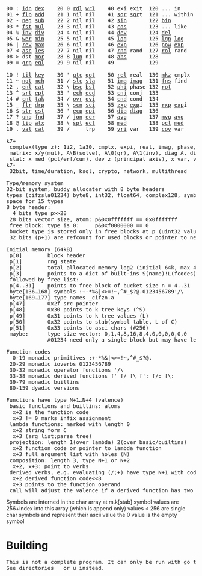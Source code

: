 <pre>00 : <a href="../../blob/master/k.go#L808">idn</a> <a href="../../blob/master/k.go#L480">dex</a>    20 0 <a href="../../blob/master/k.go#L3834">rdl</a> <a href="../../blob/master/k.go#L3838">wrl</a>    40 exi exit  120 ... in       60 <a href="../../blob/master/k.go#L4606">prm</a>  140
01 + <a href="../../blob/master/k.go#L809">flp</a> <a href="../../blob/master/k.go#L2230">add</a>    21 1 nil nil    41 <a href="../../blob/master/k.go#L2060">sqr</a> <a href="../../blob/master/k.go#L2060">sqr</a>t  121 ... within   61      141
02 - <a href="../../blob/master/k.go#L848">neg</a> <a href="../../blob/master/k.go#L2231">sub</a>    22 2 nil nil    42 <a href="../../blob/master/k.go#L2063">sin</a>       122 <a href="../../blob/master/k.go#L4083">bin</a>          62      142
03 * <a href="../../blob/master/k.go#L851">fst</a> <a href="../../blob/master/k.go#L2232">mul</a>    23 3 nil nil    43 <a href="../../blob/master/k.go#L2066">cos</a>       123 ... like     63      143
04 % <a href="../../blob/master/k.go#L889">inv</a> <a href="../../blob/master/k.go#L2233">div</a>    24 4 nil nil    44 <a href="../../blob/master/k.go#L5178">dev</a>       124 <a href="../../blob/master/k.go#L4573">del</a>          64      144
05 & <a href="../../blob/master/k.go#L892">wer</a> <a href="../../blob/master/k.go#L2234">min</a>    25 5 nil nil    45 <a href="../../blob/master/k.go#L2077">log</a>       125 <a href="../../blob/master/k.go#L2239">lgn</a> <a href="../../blob/master/k.go#L2077">log</a>      65      145
06 | <a href="../../blob/master/k.go#L918">rev</a> <a href="../../blob/master/k.go#L2235">max</a>    26 6 nil nil    46 <a href="../../blob/master/k.go#L2080">exp</a>       126 <a href="../../blob/master/k.go#L2242">pow</a> <a href="../../blob/master/k.go#L2080">exp</a>      66      146
07 < <a href="../../blob/master/k.go#L949">asc</a> <a href="../../blob/master/k.go#L2236">les</a>    27 7 nil nil    47 <a href="../../blob/master/k.go#L4698">rnd</a> rand  127 <a href="../../blob/master/k.go#L4643">rol</a> rand     67      147
08 > dst <a href="../../blob/master/k.go#L2237">mor</a>    28 8 <a href="../../blob/master/k.go#L3844">lun</a> nil    48 <a href="../../blob/master/k.go#L2069">abs</a>       128              68      148
09 = <a href="../../blob/master/k.go#L992">grp</a> <a href="../../blob/master/k.go#L2238">eql</a>    29 9 nil nil    49           129              69      149
                                                                          
10 ! <a href="../../blob/master/k.go#L1025">til</a> <a href="../../blob/master/k.go#L2283">key</a>    30 ' <a href="../../blob/master/k.go#L3382">qtc</a> <a href="../../blob/master/k.go#L3379">qot</a>    50 <a href="../../blob/master/k.go#L2083">rel</a> real  130 <a href="../../blob/master/k.go#L5101">mkz</a> cmplx    70      150
11 ~ <a href="../../blob/master/k.go#L1119">not</a> <a href="../../blob/master/k.go#L2317">mch</a>    31 / <a href="../../blob/master/k.go#L3383">slc</a> <a href="../../blob/master/k.go#L3380">sla</a>    51 <a href="../../blob/master/k.go#L2084">ima</a> <a href="../../blob/master/k.go#L2084">ima</a>g  131 <a href="../../blob/master/k.go#L2885">fns</a> find     71      151
12 , <a href="../../blob/master/k.go#L1141">enl</a> <a href="../../blob/master/k.go#L2369">cat</a>    32 \ <a href="../../blob/master/k.go#L3384">bsc</a> <a href="../../blob/master/k.go#L3381">bsl</a>    52 <a href="../../blob/master/k.go#L2085">phi</a> phase 132 <a href="../../blob/master/k.go#L2617">rot</a>          72      152
13 ^ <a href="../../blob/master/k.go#L1166">srt</a> <a href="../../blob/master/k.go#L2505">ept</a>    33 ' <a href="../../blob/master/k.go#L3391">ech</a> <a href="../../blob/master/k.go#L3417">ecd</a>    53 <a href="../../blob/master/k.go#L2113">cnj</a> conj  133              73      153
14 # <a href="../../blob/master/k.go#L1167">cnt</a> <a href="../../blob/master/k.go#L2537">tak</a>    34 / <a href="../../blob/master/k.go#L3542">ovr</a> <a href="../../blob/master/k.go#L3684">ovi</a>    54 <a href="../../blob/master/k.go#L4935">cnd</a> cond  134              74      154
15 _ <a href="../../blob/master/k.go#L1175">flr</a> <a href="../../blob/master/k.go#L2618">drp</a>    35 \ <a href="../../blob/master/k.go#L3603">scn</a> <a href="../../blob/master/k.go#L3717">sci</a>    55 <a href="../../blob/master/k.go#L2171">zxp</a> <a href="../../blob/master/k.go#L2080">exp</a>i  135 <a href="../../blob/master/k.go#L2134">rxp</a> <a href="../../blob/master/k.go#L2080">exp</a>i     75      155
16 $ <a href="../../blob/master/k.go#L1200">str</a> <a href="../../blob/master/k.go#L2738">cst</a>    36 ' <a href="../../blob/master/k.go#L3437">ecp</a> <a href="../../blob/master/k.go#L3494">epi</a>    56 <a href="../../blob/master/k.go#L1094">dia</a> <a href="../../blob/master/k.go#L1094">dia</a>g  136              76      156
17 ? <a href="../../blob/master/k.go#L1281">unq</a> <a href="../../blob/master/k.go#L2844">fnd</a>    37 / <a href="../../blob/master/k.go#L3977">jon</a> <a href="../../blob/master/k.go#L3514">ecr</a>    57 <a href="../../blob/master/k.go#L5273">avg</a>       137 <a href="../../blob/master/k.go#L5304">mvg</a> <a href="../../blob/master/k.go#L5273">avg</a>      77      157
18 @ <a href="../../blob/master/k.go#L1314">tip</a> <a href="../../blob/master/k.go#L2917">atx</a>    38 \ <a href="../../blob/master/k.go#L3944">spl</a> <a href="../../blob/master/k.go#L3528">ecl</a>    58 <a href="../../blob/master/k.go#L5409">med</a>       138 <a href="../../blob/master/k.go#L5421">pct</a> <a href="../../blob/master/k.go#L5409">med</a>      78      158
19 . <a href="../../blob/master/k.go#L1325">val</a> <a href="../../blob/master/k.go#L3233">cal</a>    39 /     trp    59 <a href="../../blob/master/k.go#L5204">vri</a> var   139 <a href="../../blob/master/k.go#L5225">cov</a> var      79      15

k7+
 complex(type z): 1i2, 1a30, cmplx, expi, real, imag, phase, conj, rand 3i(binormal)
 matrix: x/y(mul), A\B(solve), A\0(qr), A\1(inv), diag A, diag v, norm, cond
 stat: x med (pct/erf/cum), dev z (principal axis), x var, var z (cov), x avg (cum/win/exp)
k7-
 32bit, time/duration, ksql, crypto, network, multithread
 
Type/memory system
32-bit system, buddy allocater with 8 byte headers
types (cifzsla01234) byte8, int32, float64, complex128, symbol64, list32, dict64, funcs
space for 15 types
8 byte header:
  4 bits type p>>28
 28 bits vector size, atom: p&0x0fffffff == 0x0fffffff
 free block: type is 0:     p&0xf0000000 == 0
 bucket type is stored only in free blocks at p (uint32 value)
 32 bits (p+1) are refcount for used blocks or pointer to next free

Initial memory (64kB)
 p[0]        block header
 p[1]        rng state
 p[2]        total allocated memory log2 (initial 64k, max 4G) uint32
 p[3]        points to a dict of built-ins S(name)!L(fcodes)
 followed by free list:
 p[4..31]    points to free block of bucket size n = 4..31
 byte[136…168] symbols :+-*%&|<>=!~,^#_$?@.0123456789'/\
 byte[169…177] type names _cifzn.a
 p[47]       0x2f src pointer
 p[48]       0x30 points to k tree keys (^S)
 p[49]       0x31 points to k tree values (L)
 p[50]       0x32 points to stab(symbol table, L of C)
 p[51]       0x33 points to asci chars (#256)
 maybe:      type size vector: 0,1,4,8,16,8,4,0,0,0,0,0,0
             A01234 need only a single block but may have length>0

Function codes
  0-19 monadic primitives :+-*%&|<>=!~,^#_$?@.
 20-29 monadic ioverbs 0123456789
 30-32 monadic operator functions '/\
 33-38 monadic derived functions f' f/ f\ f': f/: f\:
 39-79 monadic builtins
 80-159 dyadic versions

Functions have type N+1…N+4 (valence)
 basic functions and builtins: atoms
  x+2 is the function code
  x+3 != 0 marks infix assignment
 lambda functions: marked with length 0
  x+2 string form C
  x+3 (arg list;parse tree)
 projection: length 1(over lambda) 2(over basic/builtins)
  x+2 function code or pointer to lambda function
  x+3 full argument list with holes (N)
 composition: length 3, type N+1 or N+2
  x+2, x+3: point to verbs
 derived verbs, e.g. evaluating (/;+) have type N+1 with code > 256
  x+2 derived function code<<8
  x+3 points to the function operand
 call will adjust the valence if a derived function has two arguments
</pre>

Symbols are interned in the char array at m.k[stab]
 symbol values are 256+index into this array (which is append only)
 values < 256 are single char symbols and represent their ascii value
 the 0 value is the empty symbol

# Building
<pre>
This is not a complete program. It can only be run with go test.
See directories _ or u instead.
</pre>
